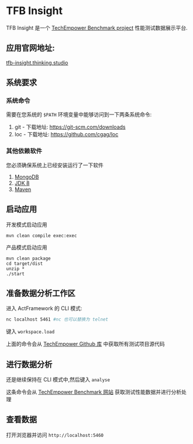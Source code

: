 # TFB Insight

TFB Insight 是一个 [TechEmpower Benchmark project](https://github.com/TechEmpower/FrameworkBenchmarks/) 性能测试数据展示平台.

## 应用官网地址:

[tfb-insight.thinking.studio](http://tfb-insight.thinking.studio)

## 系统要求

### 系统命令

需要在您系统的 `$PATH` 环境变量中能够访问到一下两条系统命令:

1. git - 下载地址: https://git-scm.com/downloads
2. loc - 下载地址: https://github.com/cgag/loc

### 其他依赖软件

您必须确保系统上已经安装运行了一下软件

1. [MongoDB](https://docs.mongodb.com/manual/administration/install-community/) 
2. [JDK 8](http://www.oracle.com/technetwork/java/javase/downloads/index.html)
3. [Maven](http://maven.apache.org/download.cgi)

## 启动应用

开发模式启动应用

```
mvn clean compile exec:exec
```

产品模式启动应用

```
mvn clean package
cd target/dist
unzip *
./start
```

## 准备数据分析工作区

进入 ActFramework 的 CLI 模式:

```bash
nc localhost 5461 #nc 也可以替换为 telnet
``` 

键入 `workspace.load`

上面的命令会从 [TechEmpower Github 库](https://github.com/TechEmpower/FrameworkBenchmarks/) 中获取所有测试项目源代码

## 进行数据分析

还是继续保持在 CLI 模式中,然后键入 `analyse`

这条命令会从 [TechEmpower Benchmark 网站](https://www.techempower.com/benchmarks/previews/round15/) 获取测试性能数据并进行分析处理

## 查看数据

打开浏览器并访问 `http://localhost:5460`
